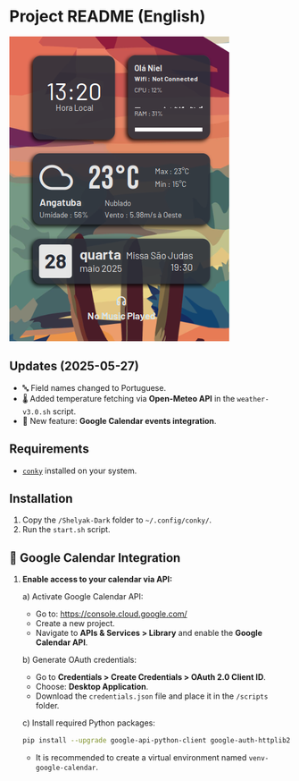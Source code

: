 # Project README (English)

![Project Preview](new-preview.png)

## Updates (2025-05-27)

- 🔤 Field names changed to Portuguese.
- 🌡️ Added temperature fetching via **Open-Meteo API** in the `weather-v3.0.sh` script.
- 📅 New feature: **Google Calendar events integration**.

## Requirements

- [`conky`](https://github.com/brndnmtthws/conky) installed on your system.

## Installation

1. Copy the `/Shelyak-Dark` folder to `~/.config/conky/`.
2. Run the `start.sh` script.

## 🔐 Google Calendar Integration

1. **Enable access to your calendar via API:**

   a) Activate Google Calendar API:

   - Go to: https://console.cloud.google.com/
   - Create a new project.
   - Navigate to **APIs & Services > Library** and enable the **Google Calendar API**.

   b) Generate OAuth credentials:

   - Go to **Credentials > Create Credentials > OAuth 2.0 Client ID**.
   - Choose: **Desktop Application**.
   - Download the `credentials.json` file and place it in the `/scripts` folder.

   c) Install required Python packages:

   ```bash
   pip install --upgrade google-api-python-client google-auth-httplib2 google-auth-oauthlib
   ```

   - It is recommended to create a virtual environment named `venv-google-calendar`.
